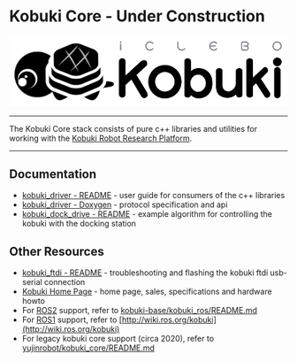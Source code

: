 # Kobuki Core - Under Construction

![Kobuki Logo](resources/kobuki_logo.png)

----

The Kobuki Core stack consists of pure c++ libraries and utilities for working with the [Kobuki Robot Research Platform](http:/kobuki.yujinrobot.com). 

----

## Documentation

* [kobuki_driver - README](https://github.com/kobuki-base/kobuki_core/blob/devel/kobuki_driver/README.md) - user guide for consumers of the c++ libraries
* [kobuki_driver - Doxygen]() - protocol specification and api
* [kobuki_dock_drive - README](https://github.com/kobuki-base/kobuki_core/blob/devel/kobuki_driver/README.md) - example algorithm for controlling the kobuki with the docking station

## Other Resources

* [kobuki_ftdi - README](https://github.com/kobuki-base/kobuki_ftdi/blob/devel/README.md) - troubleshooting and flashing the kobuki ftdi usb-serial connection
* [Kobuki Home Page](http://kobuki.yujinrobot.com) - home page, sales, specifications and hardware howto
* For [ROS2](https://index.ros.org/doc/ros2/) support, refer to [kobuki-base/kobuki_ros/README.md](https://github.com/kobuki-base/kobuki_ros/blob/devel/README.md)
* For [ROS1](http://wiki.ros.org/) support, refer to [http://wiki.ros.org/kobuki](http://wiki.ros.org/kobuki)
* For legacy kobuki core support (circa 2020), refer to [yujinrobot/kobuki_core/README.md](https://github.com/yujinrobot/kobuki_core/blob/melodic/README.markdown)


